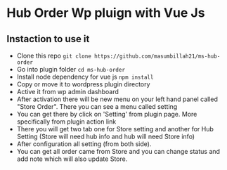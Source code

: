 # Hub Order Wp pluign with Vue Js

## Instaction to use it

- Clone this repo `git clone https://github.com/masumbillah21/ms-hub-order`
- Go into plugin folder `cd ms-hub-order`
- Install node dependency for vue js `npm install`
- Copy or move it to wordpress plugin directory
- Active it from wp admin dashboard
- After activation there will be new menu on your left hand panel called "Store Order". There you can see a menu called setting
- You can get there by click on 'Setting' from plugin page. More specifically from plugin action link
- There you will get two tab one for Store setting and another for Hub Setting (Store will need hub info and hub will need Store info)
- After configuration all setting (from both side).
- You can get all order came from Store and you can change status and add note which will also update Store.
